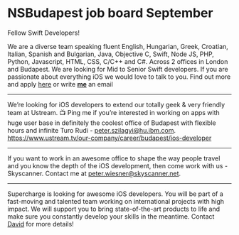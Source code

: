 # NSBudapest job board September

Fellow Swift Developers!

We are a diverse team speaking fluent English, Hungarian, Greek, Croatian, Italian,  Spanish and Bulgarian, Java, Objective C, Swift, Node JS, PHP, Python, Javascript, HTML, CSS,  C/C++ and C#. Across 2 offices in London and Budapest.
We are looking for Mid to Senior Swift developers. If you are passionate about everything iOS we would love to talk to you.
Find out more and apply [here](http://www.blackswan.com/blog/job/senior-ios-developer/) or write **[me](mailto:tibor.molnar@blackswan.com)** an email

-----------

We’re looking for iOS developers to extend our totally geek & very friendly team at Ustream. 📺 Ping me if you’re interested in working on apps with huge user base in definitely the coolest office of Budapest with flexible hours and infinite Turo Rudi - [peter.szilagyi@hu.ibm.com](mailto:peter.szilagyi@hu.ibm.com). https://www.ustream.tv/our-company/career/budapest/ios-developer

-----------

If you want to work in an awesome office to shape the way people travel and you know the depth of the iOS development, then come work with us - Skyscanner. Contact me at [peter.wiesner@skyscanner.net](mailto:peter.wiesner@skyscanner.net).

-----------

Supercharge is looking for awesome iOS developers. You will be part of a fast-moving and talented team working on international projects with high impact. We will support you to bring state-of-the-art products to life and make sure you constantly develop your skills in the meantime. Contact [David](mailto:david.kovacs@supercharge.io) for more details!
